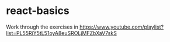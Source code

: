 # react-basics

Work through the exercises in https://www.youtube.com/playlist?list=PL55RiY5tL51oyA8euSROLjMFZbXaV7skS

